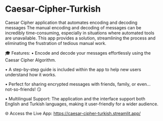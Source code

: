 # Caesar-Cipher-Turkish

Caesar Cipher application that automates encoding and decoding messages
The manual encoding and decoding of messages can be incredibly time-consuming, especially in situations where automated tools are unavailable. 
This app provides a solution, streamlining the process and eliminating the frustration of tedious manual work.

🎓 Features:
• Encode and decode your messages effortlessly using the Caesar Cipher Algorithm.

• A step-by-step guide is included within the app to help new users understand how it works.

• Perfect for sharing encrypted messages with friends, family, or even… not-so-friends! 😏

• Multilingual Support: The application and the interface support both English and Turkish languages, making it user-friendly for a wider audience.

🌐 Access the Live App: https://caesar-cipher-turkish.streamlit.app/
